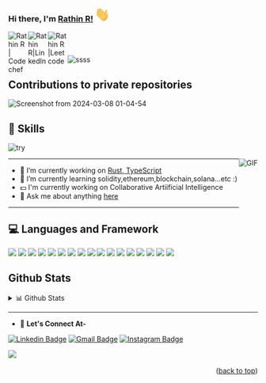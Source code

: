 <div id="top"></div>

### Hi there, I'm [Rathin R!](https://github.com/Grim-R3ap3r) <img height="30px" width="30px" src="https://github.com/SatYu26/SatYu26/raw/master/Assets/Hi.gif" />
<a href="https://www.codechef.com/users/rathin_r">
  <img align="left" alt="Rathin R | Codechef" width="40px" src="https://user-images.githubusercontent.com/62543734/115986961-8cdce700-a5d0-11eb-8ed5-b43215278687.jpg" />
</a>
<a href="https://www.linkedin.com/in/rathin-r-3bb5341ba/">
  <img align="left" alt="Rathin R|LinkedIn" width="40px" src="https://user-images.githubusercontent.com/62543734/115987548-20afb280-a5d3-11eb-86ed-7e0cd89f0be3.png" />
</a>
<a href="https://leetcode.com/ratfox124/">
  <img align="left" alt="Rathin R |Leetcode" width="40px" src="https://user-images.githubusercontent.com/55028717/148812308-fe2c7e79-f9b5-415e-bf5b-9d31a51ed8fb.png" />
</a>
</br>
</br>


![ssss](https://github.com/Grim-R3ap3r/Grim-R3ap3r/assets/62543734/cac4e246-dfb5-4dff-a6a2-f6c6fc6841b5)

## **Contributions to private repositories** 
![Screenshot from 2024-03-08 01-04-54](https://github.com/Grim-R3ap3r/Grim-R3ap3r/assets/62543734/8b39a3fb-fb98-4593-b9cb-2a3303e17dba)




## :1st_place_medal: **Skills** 
![try](https://user-images.githubusercontent.com/62543734/156660050-6b826e49-72ee-47c9-a646-a261d4ca54eb.gif)


<p align="right">
<img align="right" alt="GIF" height="160px" src="https://octodex.github.com/images/daftpunktocat-guy.gif" />
</p>

***
- 🔭 I’m currently working on [Rust, TypeScript](https://www.investopedia.com/terms/b/blockchain.asp)
- 🌱 I’m currently learning solidity,ethereum,blockchain,solana...etc :)
- 💵 I'm currently working  on Collaborative Artiificial Intelligence
- 💬 Ask me about anything [here](https://github.com/Grim-R3ap3r/Grim-R3ap3r/issues)

***
## :computer: Languages and Framework 
<p align="left">
<code><img height="35" src="https://user-images.githubusercontent.com/62543734/116005253-c985fe00-a623-11eb-8632-169c0d7a79b4.jpg"></code>
<code><img height="30" src="https://user-images.githubusercontent.com/62543734/116005263-d6a2ed00-a623-11eb-9103-390fbbcbbc2c.png"></code>
<code><img height="35" src="https://user-images.githubusercontent.com/62543734/116005609-64cba300-a625-11eb-822c-fbb8d5a2fc60.png"></code>  
<code><img height="35" src="https://user-images.githubusercontent.com/62543734/116005309-fe925080-a623-11eb-9a9e-63068f9a8e7f.png"></code>
<code><img height="35" src="https://user-images.githubusercontent.com/62543734/116005318-0651f500-a624-11eb-8135-0b3fb0296eee.png"></code>
<code><img height="35" src="https://user-images.githubusercontent.com/62543734/116005324-0e119980-a624-11eb-9aa6-62039b116c6c.png"></code>
<code><img height="35" src="https://user-images.githubusercontent.com/62543734/116005336-18339800-a624-11eb-97ec-566614497281.png"></code>
<code><img height="35" src="https://user-images.githubusercontent.com/62543734/116005354-27b2e100-a624-11eb-813b-2e9a28381243.png"></code> 
<code><img height="35" src="https://user-images.githubusercontent.com/62543734/116005361-2e415880-a624-11eb-836e-a9bcb03ba82d.png"></code>  
<code><img height="35" src="https://user-images.githubusercontent.com/62543734/116005384-4d3fea80-a624-11eb-9488-239e528a93fa.png"></code>  
<code><img height="35" src="https://user-images.githubusercontent.com/62543734/116005393-5630bc00-a624-11eb-9718-9ddb3a7030a5.png"></code>  
<code><img height="35" src="https://user-images.githubusercontent.com/62543734/116140308-c444b400-a6f4-11eb-8f2f-debad0726a0b.png"></code>  
<code><img height="35" src="https://user-images.githubusercontent.com/62543734/116148543-a7ad7980-a6fe-11eb-8110-af8736c995b0.png"></code>  
<code><img height="35" src="https://user-images.githubusercontent.com/62543734/116822950-46265880-ab9f-11eb-81d5-df6954ba317d.png"></code>
<code><img height="35" src="https://user-images.githubusercontent.com/62543734/139014405-98170f32-e69f-40b6-afda-834245342ac9.png"></code>  
<code><img height="35" src="https://user-images.githubusercontent.com/62543734/139014661-7aa9f056-9719-47eb-95db-06e279f56e40.png"></code>  
<code><img height="35" src="https://user-images.githubusercontent.com/62543734/139014737-73b88a2a-bf94-4cca-9947-9c1691267f9d.png"></code>
 </p>


<!--- 
  if you have forked this to use on your profile, 
  Change the `github-readme-stats.anuraghazra1.vercel.app` to `github-readme-stats.vercel.app` 
--->

<!-- Change the `github-readme-stats.anuraghazra1.vercel.app` to `github-readme-stats.vercel.app`  -->


## Github Stats


<details>
<summary>📊 Github Stats</summary>
  
<p align="center" href="https://github.com/Grim-R3ap3r/github-readme-stats">
  <img align="center" src="https://github-readme-stats.vercel.app/api?username=Grim-R3ap3r&show_icons=true&include_all_commits=true&theme=material-palenight" alt="Rathin'sgithub stats" />
</p>
<p align="center" href="https://github.com/Grim-R3ap3r/github-readme-stats">
  <!-- Change the `github-readme-stats.anuraghazra1.vercel.app` to `github-readme-stats.vercel.app`  -->
  <img align="center" src="https://github-readme-stats.vercel.app/api/top-langs/?username=Grim-R3ap3r&layout=compact&theme=material-palenight" />
</p>

<div align="center">
  
   [![GitHub Streak](https://github-readme-streak-stats.herokuapp.com/?user=Grim-R3ap3r&theme=vision-friendly-dark)](https://github.com/Grim-R3ap3r)

</div>
<div align="center">
  
   [![GitHub Streak](https://github-profile-trophy.vercel.app/?username=Grim-R3ap3r&margin-w=15&theme=vision-friendly-dark&column=3)](https://github.com/Grim-R3ap3r)


</div>

</details>








***

- :handshake: **Let's Connect At-**

[![Linkedin Badge](https://img.shields.io/badge/-Rathin%20R-blue?style=flat-square&logo=Linkedin&logoColor=white&link=https://www.linkedin.com/in/rathin-r-3bb5341ba/)](https://www.linkedin.com/in/rathin-r-3bb5341ba/)
[![Gmail Badge](https://img.shields.io/badge/-ratfox124@gmail.com-c14438?style=flat-square&logo=Gmail&logoColor=white&link=mailto:ratfox124@gmail.com)](mailto:ratfox124@gmail.com) 
[![Instagram Badge](https://img.shields.io/badge/-@deadp002-e4405f?style=flat-square&labelColor=f94877&logo=instagram&logoColor=white&link=https://www.instagram.com/deadp002/)](https://www.instagram.com/deadp002/)






<img src="https://imgur.com/rilHVxA.png"/> 

<p align="right">(<a href="#top">back to top</a>)</p>


